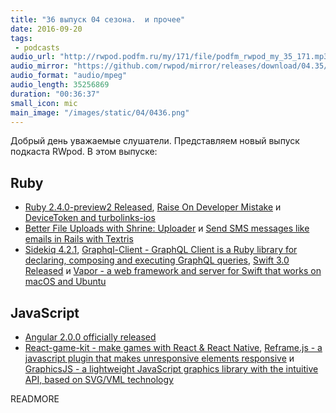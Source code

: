 ```yaml
---
title: "36 выпуск 04 сезона.  и прочее"
date: 2016-09-20
tags:
 - podcasts
audio_url: "http://rwpod.podfm.ru/my/171/file/podfm_rwpod_my_35_171.mp3"
audio_mirror: "https://github.com/rwpod/mirror/releases/download/04.35/0435.mp3"
audio_format: "audio/mpeg"
audio_length: 35256869
duration: "00:36:37"
small_icon: mic
main_image: "/images/static/04/0436.png"
---
```


Добрый день уважаемые слушатели. Представляем новый выпуск подкаста RWpod. В этом выпуске:

## Ruby

 - [Ruby 2.4.0-preview2 Released](https://www.ruby-lang.org/en/news/2016/09/08/ruby-2-4-0-preview2-released/), [Raise On Developer Mistake](http://www.rubypigeon.com/posts/raise-on-developer-mistake/) и [DeviceToken and turbolinks-ios](https://buildtoship.com/devicetoken-and-turbolinks-ios/)
 - [Better File Uploads with Shrine: Uploader](https://twin.github.io/better-file-uploads-with-shrine-uploader/) и [Send SMS messages like emails in Rails with Textris](https://www.twilio.com/blog/2016/09/send-sms-messages-like-emails-in-rails-with-textris.html)
 - [Sidekiq 4.2.1](https://github.com/mperham/sidekiq/blob/master/Changes.md#421), [Graphql-Client - GraphQL Client is a Ruby library for declaring, composing and executing GraphQL queries](https://github.com/github/graphql-client), [Swift 3.0 Released](https://swift.org/blog/swift-3-0-released/) и [Vapor - a web framework and server for Swift that works on macOS and Ubuntu](http://vapor.codes/)

## JavaScript

 - [Angular 2.0.0 officially released](http://angularjs.blogspot.com/2016/09/angular2-final.html)
 - [React-game-kit - make games with React & React Native](https://github.com/FormidableLabs/react-game-kit), [Reframe.js - a javascript plugin that makes unresponsive elements responsive](https://dollarshaveclub.github.io/reframe.js/) и [GraphicsJS - a lightweight JavaScript graphics library with the intuitive API, based on SVG/VML technology](http://www.graphicsjs.org/)


READMORE

